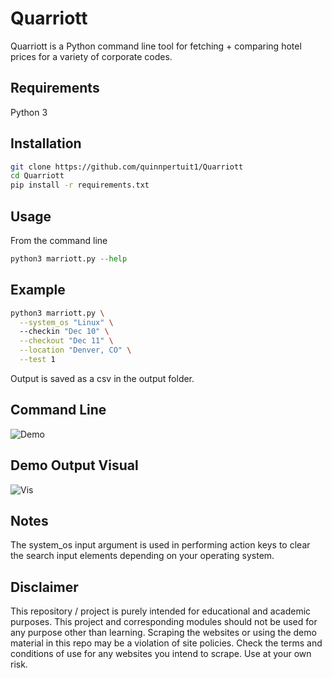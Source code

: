 # Quarriott

Quarriott is a Python command line tool for fetching + comparing hotel prices for a variety of corporate codes. 

## Requirements
Python 3

## Installation 
```bash
git clone https://github.com/quinnpertuit1/Quarriott
cd Quarriott
pip install -r requirements.txt
```

## Usage
From the command line
```python
python3 marriott.py --help
```

## Example
```bash
python3 marriott.py \
  --system_os "Linux" \ 
  --checkin "Dec 10" \
  --checkout "Dec 11" \
  --location "Denver, CO" \
  --test 1
```
Output is saved as a csv in the output folder.

## Command Line
![Demo](https://github.com/quinnpertuit1/Quarriott/raw/main/docs/demo.png)

## Demo Output Visual
![Vis](https://github.com/quinnpertuit1/Quarriott/raw/main/docs/vis.gif)

## Notes
The system_os input argument is used in performing action keys to clear the search input elements depending on your operating system. 

## Disclaimer
This repository / project is purely intended for educational and academic purposes. This project and corresponding modules should not be used for any purpose other than learning. Scraping the websites or using the demo material in this repo may be a violation of site policies. Check the terms and conditions of use for any websites you intend to scrape. Use at your own risk. 
